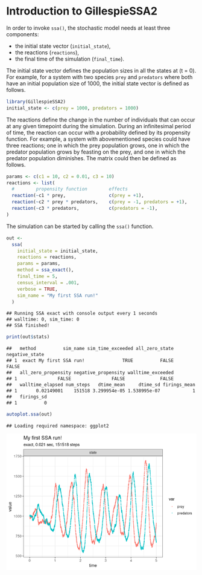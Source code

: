 Introduction to GillespieSSA2
================

<!-- github markdown built using 
rmarkdown::render("vignettes/an_introduction.Rmd", output_format = "github_document")
-->

In order to invoke `ssa()`, the stochastic model needs at least three
components:

  - the initial state vector (`initial_state`),
  - the reactions (`reactions`),
  - the final time of the simulation (`final_time`).

The initial state vector defines the population sizes in all the states
at \(t = 0\). For example, for a system with two species `prey` and
`predators` where both have an initial population size of 1000, the
initial state vector is defined as follows.

``` r
library(GillespieSSA2)
initial_state <- c(prey = 1000, predators = 1000)
```

The reactions define the change in the number of individuals that can
occur at any given timepoint during the simulation. During an
infinitesimal period of time, the reaction can occur with a probability
defined by its propensity function. For example, a system with
abovementioned species could have three reactions; one in which the prey
population grows, one in which the predator population grows by feasting
on the prey, and one in which the predator population diminishes. The
matrix could then be defined as follows.

``` r
params <- c(c1 = 10, c2 = 0.01, c3 = 10)
reactions <- list(
  #        propensity function        effects                          name for reaction
  reaction(~c1 * prey,                c(prey = +1),                    name = "prey_up"),
  reaction(~c2 * prey * predators,    c(prey = -1, predators = +1),    name = "predation"),
  reaction(~c3 * predators,           c(predators = -1),               name = "pred_down")
)
```

The simulation can be started by calling the `ssa()` function.

``` r
out <- 
  ssa(
    initial_state = initial_state,
    reactions = reactions,
    params = params,
    method = ssa_exact(),
    final_time = 5,
    census_interval = .001,
    verbose = TRUE,
    sim_name = "My first SSA run!"
  )
```

    ## Running SSA exact with console output every 1 seconds
    ## walltime: 0, sim_time: 0
    ## SSA finished!

``` r
print(out$stats)
```

    ##   method          sim_name sim_time_exceeded all_zero_state negative_state
    ## 1  exact My first SSA run!              TRUE          FALSE          FALSE
    ##   all_zero_propensity negative_propensity walltime_exceeded
    ## 1               FALSE               FALSE             FALSE
    ##   walltime_elapsed num_steps   dtime_mean     dtime_sd firings_mean
    ## 1       0.02149001    151518 3.299954e-05 1.538995e-07            1
    ##   firings_sd
    ## 1          0

``` r
autoplot.ssa(out)
```

    ## Loading required namespace: ggplot2

![](an_introduction_files/figure-gfm/unnamed-chunk-5-1.png)<!-- -->
